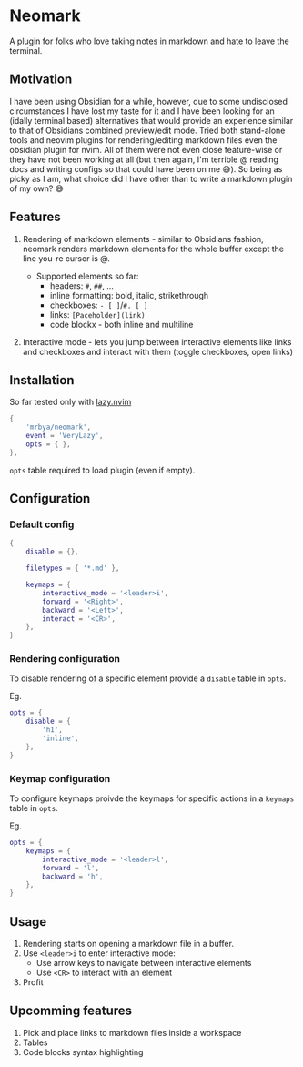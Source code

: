 # Neomark

A plugin for folks who love taking notes in markdown and hate to leave the terminal.

## Motivation

I have been using Obsidian for a while, however, due to some undisclosed circumstances I have lost my taste for it and I have been looking for an (idally terminal based) alternatives that would provide an experience similar to that of Obsidians combined preview/edit mode. Tried both stand-alone tools and neovim plugins for rendering/editing markdown files even the obsidian plugin for nvim. All of them were not even close feature-wise or they have not been working at all (but then again, I'm terrible @ reading docs and writing configs so that could have been on me :sweat_smile:). So being as picky as I am, what choice did I have other than to write a markdown plugin of my own? :sweat_smile:

## Features

1. Rendering of markdown elements - similar to Obsidians fashion, neomark renders markdown elements for the whole buffer except the line you-re cursor is @.
    - Supported elements so far: 
        - headers: `#`, `##`, ...
        - inline formatting: bold, italic, strikethrough 
        - checkboxes: `- [ ]`/`#. [ ]`
        - links: `[Paceholder](link)`
        - code blockx - both inline and multiline

2. Interactive mode - lets you jump between interactive elements like links and checkboxes and interact with them (toggle checkboxes, open links)

## Installation

So far tested only with [lazy.nvim](https://github.com/folke/lazy.nvim)
```lua
{
    'mrbya/neomark',
    event = 'VeryLazy',
    opts = { },
},
```
`opts` table required to load plugin (even if empty).

## Configuration

### Default config
```lua
{
    disable = {},

    filetypes = { '*.md' },

    keymaps = {
        interactive_mode = '<leader>i',
        forward = '<Right>',
        backward = '<Left>',
        interact = '<CR>',
    },
}
```

### Rendering configuration

To disable rendering of a specific element provide a `disable` table in `opts`.

Eg.
```lua
opts = {
    disable = {
        'h1',
        'inline',
    },
}
```

### Keymap configuration

To configure keymaps proivde the keymaps for specific actions in a `keymaps` table in `opts`.

Eg.
```lua
opts = {
    keymaps = {
        interactive_mode = '<leader>l',
        forward = 'l',
        backward = 'h',
    },
}
```

## Usage

1. Rendering starts on opening a markdown file in a buffer.
2. Use `<leader>i` to enter interactive mode:
    - Use arrow keys to navigate between interactive elements
    - Use `<CR>` to interact with an element
3. Profit

## Upcomming features

1. Pick and place links to markdown files inside a workspace
2. Tables
3. Code blocks syntax highlighting
